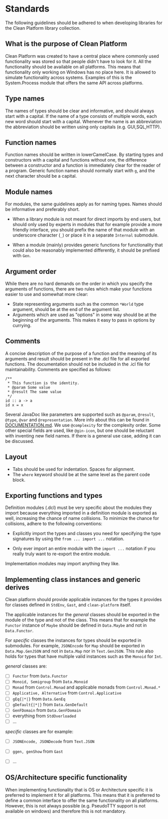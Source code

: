 # Standards

The following guidelines should be adhered to when developing libraries for the
Clean Platform library collection.

## What is the purpose of Clean Platform

Clean Platform was created to have a central place where commonly used
functionality was stored so that people didn't have to look for it. All the
functionality should be available on all platforms. This means that
functionality only working on Windows has no place here. It is allowed to
simulate functionality across systems. Examples of this is the System.Process
module that offers the same API across platforms.

## Type names 

The names of types should be clear and informative, and should always start
with a capital.  If the name of a type consists of multiple words, each new
word should start with a capital.  Whenever the name is an abbreviation the
abbreviation should be written using only capitals (e.g. GUI,SQL,HTTP).

## Function names 

Function names should be written in lowerCamelCase. By starting types and
constructors with a capital and functions without one, the difference between
a constructor and a function is immediately clear for the reader of a program.
Generic function names should normally start with `g`, and the next character
should be a capital.

## Module names 

For modules, the same guidelines apply as for naming types. Names should be
informative and preferably short.

- When a library module is not meant for direct imports by end users, but
  should only used by experts in modules that for example provide a more
  friendly interface, you should prefix the name of that module with an
  underscore character (`_`) or place it in a separate `Internal` submodule.

- When a module (mainly) provides generic functions for functionality that
  could also be reasonably implemented differently, it should be prefixed with
  `Gen`.

## Argument order 

While there are no hard demands on the order in which you specify the arguments
of functions, there are two rules which make your functions easier to use and
somewhat more clear:

- State representing arguments such as the common `*World` type argument,
  should be at the end of the argument list.
- Arguments which are used as "options" in some way should be at the beginning
  of the arguments. This makes it easy to pass in options by currying.

## Comments 

A concise description of the purpose of a function and the meaning of its
arguments and result should be present in the .dcl file for all exported
functions. The documentation should not be included in the .icl file for
maintainability. Comments are specified as follows:

```clean
/**
 * This function is the identity.
 * @param Some value
 * @result The same value
 */
id :: a -> a
id x = x
```

Several JavaDoc like parameters are supported such as `@param`, `@result`,
`@type`, `@var` and `@representation`. More info about this can be found in
[DOCUMENTATION.md](DOCUMENTATION.md). We use `@complexity` for the complexity
order. Some other special fields are used, like `@gin-icon`, but one should be
reluctant with inventing new field names. If there is a general use case,
adding it can be discussed.

## Layout 

- Tabs should be used for indentation. Spaces for alignment.
- The `where` keyword should be at the same level as the parent code block.

## Exporting functions and types

Definition modules (.dcl) must be very specific about the modules they import
because everything imported in a definition module is exported as well,
increasing the chance of name collisions. To minimize the chance for
collisions, adhere to the following conventions:

- Explicitly import the types and classes you need for specifying the type
  signatures by using the `from ... import ...` notation.

- Only ever import an entire module with the `import ...` notation if you
  really truly want to re-export the entire module.

Implementation modules may import anything they like.

## Implementing class instances and generic derives
Clean platform should provide applicable instances for the types it provides for classes defined in `StdEnv`, `Gast`, and `clean-platform` itself.

The applicable instances for the _general_ classes should be exported in the module of the type and not of the class.
This means that for example the `Functor` instance of `Maybe` should be defined in `Data.Maybe` and not in `Data.Functor`.

For _specific_ classes the instances for types should be exported in submodules.
For example, `JSONEncode` for `Map` should be exported in `Data.Map.GenJSON` and not in `Data.Map` nor in `Text.GenJSON`.
This rule also holds for types that have multiple valid instances such as the `Monoid` for `Int`.

_general_ classes are:

  - [ ] `Functor` from `Data.Functor`
  - [ ] `Monoid, Semigroup` from `Data.Monoid`
  - [ ] `Monad` from `Control.Monad` and applicable monads from `Control.Monad.*`
  - [ ] `Applicative, Alternative` from `Control.Applicative`
  - [ ] `gEq{|*|}` from `Data.GenEq`
  - [ ] `gDefault{|*|}` from `Data.GenDefault`
  - [ ] `GenFDomain` from `Data.GenFDomain`
  - [ ] everything from `StdOverloaded`
  - [ ] ...

_specific_ classes are for example:

  - [ ] `JSONEncode, JSONDecode` from `Text.JSON`
  - [ ] `ggen, genShow` from `Gast`
  - [ ] ...


## OS/Architecture specific functionality
When implementing functionality that is OS or Architecture specific it is preferred to implement it for all platforms.
This means that it is preferred to define a common interface to offer the same functionality on all platforms.
However, this is not always possible (e.g. PseudoTTY support is not available on windows) and therefore this is not mandatory.
